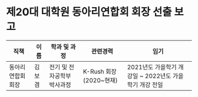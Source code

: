 제20대 대학원 동아리연합회 회장 선출 보고
===

| 직책 | 이름 | 학과 및 과정 | 관련경력 | 임기 |
|---|---|---|---|---|
| 동아리연합회 회장 | 김보겸 | 전기 및 전자공학부 박사과정 | K-Rush 회장 (2020~현재) | 2021년도 가을학기 개강일 ~ 2022년도 가을학기 개강 전일 |
